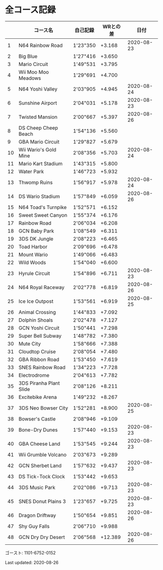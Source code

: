 # 全コース記録

||コース名|自己記録|WRとの差|日付
|--|--|--|--|--|
|1|N64 Rainbow Road|1'23"350|+3.168|2020-08-23|
|2|Big Blue|1'27"416|+3.650||
|3|Mario Circuit|1'49"531|+3.795||
|4|Wii Moo Moo Meadows|1'29"691|+4.700||
|5|N64 Yoshi Valley|2'03"905|+4.945|2020-08-24|
|6|Sunshine Airport|2'04"031|+5.178|2020-08-23|
|7|Twisted Mansion|2'00"667|+5.397|2020-08-26|
|8|DS Cheep Cheep Beach|1'54"136|+5.560||
|9|GBA Mario Circuit|1'29"827|+5.679||
|10|Wii Wario's Gold Mine|2'08"356|+5.703|2020-08-24|
|11|Mario Kart Stadium|1'43"315|+5.800||
|12|Water Park|1'46"723|+5.932||
|13|Thwomp Ruins|1'56"917|+5.978|2020-08-24|
|14|DS Wario Stadium|1'57"849|+6.059|2020-08-26|
|15|N64 Toad's Turnpike|1'52"571|+6.152||
|16|Sweet Sweet Canyon|1'55"374|+6.176||
|17|Rainbow Road|2'06"034|+6.208||
|18|GCN Baby Park|1'08"549|+6.311||
|19|3DS DK Jungle|2'08"223|+6.465||
|20|Toad Harbor|2'09"696|+6.478||
|21|Mount Wario|1'49"066|+6.483||
|22|Wild Woods|1'54"040|+6.600||
|23|Hyrule Circuit|1'54"896|+6.711|2020-08-23|
|24|N64 Royal Raceway|2'02"778|+6.819|2020-08-26|
|25|Ice Ice Outpost|1'53"561|+6.919|2020-08-25|
|26|Animal Crossing|1'44"833|+7.092||
|27|Dolphin Shoals|2'02"478|+7.127||
|28|GCN Yoshi Circuit|1'50"441|+7.298||
|29|Super Bell Subway|1'48"782|+7.380||
|30|Mute City|1'58"666|+7.388||
|31|Cloudtop Cruise|2'08"054|+7.480||
|32|GBA Ribbon Road|1'53"450|+7.619||
|33|SNES Rainbow Road|1'34"223|+7.728||
|34|Electrodrome|2'04"613|+7.782||
|35|3DS Piranha Plant Slide|2'08"126|+8.211||
|36|Excitebike Arena|1'49"232|+8.267||
|37|3DS Neo Bowser City|1'52"281|+8.900|2020-08-25|
|38|Bowser's Castle|2'08"946|+9.109||
|39|Bone-Dry Dunes|1'57"440|+9.153|2020-08-23|
|40|GBA Cheese Land|1'53"545|+9.244|2020-08-23|
|41|Wii Grumble Volcano|2'03"673|+9.289||
|42|GCN Sherbet Land|1'57"632|+9.437|2020-08-23|
|43|DS Tick-Tock Clock|1'53"442|+9.653||
|44|3DS Music Park|2'02"086|+9.713|2020-08-23|
|45|SNES Donut Plains 3|1'23"657|+9.725|2020-08-23|
|46|Dragon Driftway|1'50"654|+9.851|2020-08-26|
|47|Shy Guy Falls|2'06"710|+9.988||
|48|GCN Dry Dry Desert|2'06"568|+12.389|2020-08-26|

ゴースト: 1101-6752-0152

Last updated: 2020-08-26
